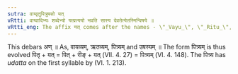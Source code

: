 ```yaml
---
sutra: वाय्वृतुपित्रुषसो यत्
vRtti: वाय्वादिभ्यः शब्देभ्यो यत्प्रत्ययो भवति सास्य देवतेत्येतस्मिन्विषये ॥
vRtti_eng: The affix यत् comes after the names - \"_Vayu_\", \"_Ritu_\", \"_Pitri_\" and \"_Ushas_\", in the sense of \"this its deity\".
---
```

This debars अण् ॥ As, वायव्यम्, ऋतव्यम्, पित्र्यम् and उषस्यम् ॥ The form पित्र्यम् is thus evolved पितृ + यत् = पित् + रीङ् + यत् (VII. 4. 27) = पित्र्यम् (VI. 4. 148). The पित्र्य has _udatta_ on the first syllable by (VI. 1. 213).
